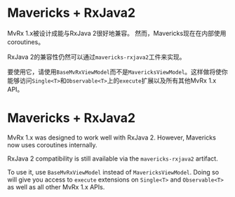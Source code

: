 # Mavericks + RxJava2

MvRx 1.x被设计成能与RxJava 2很好地兼容。 然而，Mavericks现在在内部使用coroutines。

RxJava 2的兼容性仍然可以通过`mavericks-rxjava2`工件来实现。

要使用它，请使用`BaseMvRxViewModel`而不是`MavericksViewModel`。这样做将使你能够访问`Single<T>`和`Observable<T>`上的`execute`扩展以及所有其他MvRx 1.x API。
# Mavericks + RxJava2

MvRx 1.x was designed to work well with RxJava 2. However, Mavericks now uses coroutines internally.

RxJava 2 compatibility is still available via the `mavericks-rxjava2` artifact.

To use it, use `BaseMvRxViewModel` instead of `MavericksViewModel`. Doing so will give you access to `execute` extensions on `Single<T>` and `Observable<T>` as well as all other MvRx 1.x APIs.

